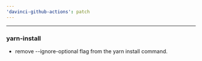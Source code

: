 ```yaml
---
'davinci-github-actions': patch
---
```


---
### yarn-install

- remove --ignore-optional flag from the yarn install command.

